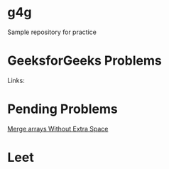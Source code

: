 # g4g
Sample repository for practice

# GeeksforGeeks Problems
Links:

# Pending Problems
<a class="pending" href="https://practice.geeksforgeeks.org/problems/merge-two-sorted-arrays-1587115620/1" color="red">Merge arrays Without Extra Space </a>

# Leet
